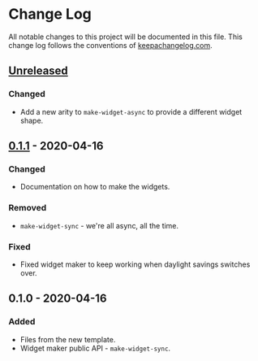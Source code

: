 # Change Log
All notable changes to this project will be documented in this file. This change log follows the conventions of [keepachangelog.com](http://keepachangelog.com/).

## [Unreleased]
### Changed
- Add a new arity to `make-widget-async` to provide a different widget shape.

## [0.1.1] - 2020-04-16
### Changed
- Documentation on how to make the widgets.

### Removed
- `make-widget-sync` - we're all async, all the time.

### Fixed
- Fixed widget maker to keep working when daylight savings switches over.

## 0.1.0 - 2020-04-16
### Added
- Files from the new template.
- Widget maker public API - `make-widget-sync`.

[Unreleased]: https://github.com/your-name/pinger/compare/0.1.1...HEAD
[0.1.1]: https://github.com/your-name/pinger/compare/0.1.0...0.1.1
